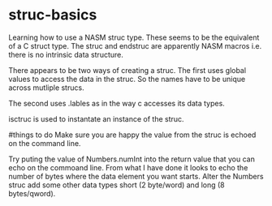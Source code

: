 # struc-basics

Learning how to use a NASM struc type. These seems to be the equivalent of a C struct type.
The struc and endstruc are apparently NASM macros i.e. there is no intrinsic data structure.

There appears to be two ways of creating a struc.
The first uses global values to access the data in the struc.
So the names have to be unique across mutliple strucs.

The second uses .lables as in the way c accesses its data types.

isctruc is used to instantate an instance of the struc.


#things to do
Make sure you are happy the value from the struc is echoed on the command line.

Try puting the value of Numbers.numInt into the return value that you can echo on the commoand line.
From what I have done it looks to echo the number of bytes where the data element you want starts.
Alter the Numbers struc add some other data types short (2 byte/word) and long (8 bytes/qword).

